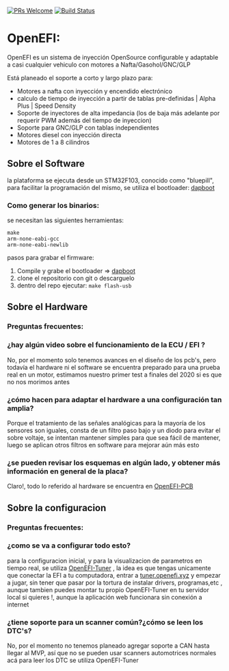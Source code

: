[![PRs Welcome](https://img.shields.io/badge/PRs-welcome-brightgreen.svg?style=flat-square)](http://makeapullrequest.com) [![Build Status](https://travis-ci.org/openefi/OpenEFI.svg?branch=master)](https://travis-ci.org/openefi/OpenEFI)
# OpenEFI: 

OpenEFI es un sistema de inyección OpenSource configurable y adaptable a casi cualquier vehiculo con motores a Nafta/Gasohol/GNC/GLP

Está planeado el soporte a corto y largo plazo para:
-   Motores a nafta con inyección y encendido electrónico
-  calculo de tiempo de inyección a partir de tablas pre-definidas | Alpha Plus | Speed Density
-  Soporte de inyectores de alta impedancia (los de baja más adelante por requerir PWM además del tiempo de inyeccion)
-   Soporte para GNC/GLP con tablas independientes
-   Motores diesel con inyección directa
-   Motores de 1 a 8 cilindros

## Sobre el Software
la plataforma se ejecuta desde un STM32F103, conocido como "bluepill", para facilitar la programación del mismo, se utiliza el bootloader: [dapboot](https://github.com/devanlai/dapboot)


### Como generar los binarios:
se necesitan las siguientes herramientas:

    make
    arm-none-eabi-gcc 
    arm-none-eabi-newlib

pasos para grabar el firmware:

 1. Compile y grabe el bootloader => [dapboot](https://github.com/devanlai/dapboot)
 2. clone el repositorio con git o descarguelo
 3. dentro del repo ejecutar: `make flash-usb`

## Sobre el Hardware

### Preguntas frecuentes:
### ¿hay algún video sobre el funcionamiento de la ECU / EFI ?
No, por el momento solo tenemos avances en el diseño de los pcb's, pero todavía el hardware ni el software se encuentra preparado para una prueba real en un motor, estimamos nuestro primer test a finales del 2020 si es que no nos morimos antes
### ¿cómo hacen para adaptar el hardware a una configuración tan amplia?
Porque el tratamiento de las señales analógicas para la mayoría de los sensores son iguales, consta de un filtro paso bajo y un diodo para evitar el sobre voltaje, se intentan mantener simples para que sea fácil de mantener, luego se aplican otros filtros en software para mejorar aún más esto

### ¿se pueden revisar los esquemas en algún lado, y obtener más información en general de la placa?
Claro!, todo lo referido al hardware se encuentra en [OpenEFI-PCB](https://github.com/openefi/OpenEFI-PCB)

## Sobre la configuracion

### Preguntas frecuentes:
### ¿como se va a configurar todo esto?
para la configuracion inicial, y para la visualizacion de parametros en tiempo real, se utiliza [OpenEFI-Tuner](https://github.com/openefi/OpenEFI-Tuner) , la idea es que tengas unicamente que conectar la EFI a tu computadora, entrar a [tuner.openefi.xyz](http://tuner.openefi.xyz/) y empezar a jugar, sin tener que pasar por la tortura de instalar drivers, programas,etc , aunque tambien puedes montar tu propio OpenEFI-Tuner en tu servidor local si quieres !, aunque la aplicación web funcionara sin conexión a internet

### ¿tiene soporte para un scanner común?¿cómo se leen los DTC's?
No, por el momento no tenemos planeado agregar soporte a CAN hasta llegar al MVP, así que no se pueden usar scanners automotrices normales acá
para leer los DTC se utiliza OpenEFI-Tuner

